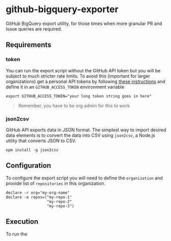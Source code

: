 # github-bigquery-exporter

GitHub BigQuery export utility, for those times when more granular PR and Issue queries are required.

## Requirements

### token

You can run the export script without the GitHub API token but you will be subject to much stricter rate limits. To avoid this (important for larger organizations) get a personal API tokens by following [these instructions](https://blog.github.com/2013-05-16-personal-api-tokens/) and define it in an `GITHUB_ACCESS_TOKEN` environment variable

```shell
export GITHUB_ACCESS_TOKEN="your long token string goes in here"
```

> Remember, you have to be org admin for this to work

### json2csv

GitHub API exports data in JSON format. The simplest way to import desired data elements is to convert the data into CSV using `json2csv`, a Node.js utility that converts JSON to CSV.

```shell
npm install -g json2csv
```

## Configuration

To configure the export script you will need to define the `organization` and provide list of `repositories` in this organization.

```shell
declare -r org="my-org-name"
declare -a repos=("my-repo-1"
                  "my-repo-2"
                  "my-repo-3")
```

## Execution

To run the